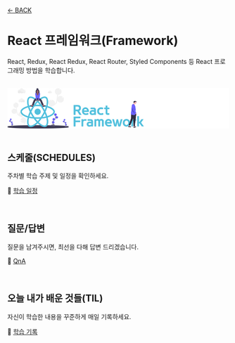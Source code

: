 [← BACK](../README.md)

# React 프레임워크(Framework)

React, Redux, React Redux, React Router, Styled Components 등
React 프로그래밍 방법을 학습합니다.

<br />

<img src="../assets/cover--react-framework.jpg" alt />

<br />
<br />

## 스케줄(SCHEDULES)

주차별 학습 주제 및 일정을 확인하세요.

📆 [학습 일정](./lecture/README.md)

<br />

## 질문/답변

질문을 남겨주시면, 최선을 다해 답변 드리겠습니다.

🍺 [QnA](./QnA/README.md)

<br />

## 오늘 내가 배운 것들(TIL)

자신이 학습한 내용을 꾸준하게 매일 기록하세요.

📝 [학습 기록](./TIL/README.md)